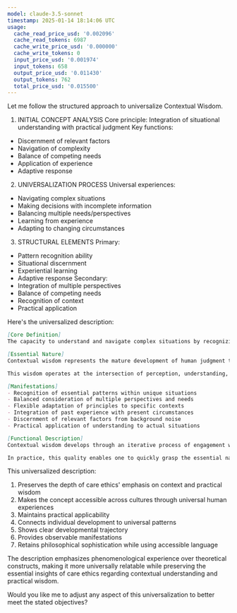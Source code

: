 ```yaml
---
model: claude-3.5-sonnet
timestamp: 2025-01-14 18:14:06 UTC
usage:
  cache_read_price_usd: '0.002096'
  cache_read_tokens: 6987
  cache_write_price_usd: '0.000000'
  cache_write_tokens: 0
  input_price_usd: '0.001974'
  input_tokens: 658
  output_price_usd: '0.011430'
  output_tokens: 762
  total_price_usd: '0.015500'
---
```


Let me follow the structured approach to universalize Contextual Wisdom.

1. INITIAL CONCEPT ANALYSIS
Core principle: Integration of situational understanding with practical judgment
Key functions:
- Discernment of relevant factors
- Navigation of complexity
- Balance of competing needs
- Application of experience
- Adaptive response

2. UNIVERSALIZATION PROCESS
Universal experiences:
- Navigating complex situations
- Making decisions with incomplete information
- Balancing multiple needs/perspectives
- Learning from experience
- Adapting to changing circumstances

3. STRUCTURAL ELEMENTS
Primary:
- Pattern recognition ability
- Situational discernment
- Experiential learning
- Adaptive response
Secondary:
- Integration of multiple perspectives
- Balance of competing needs
- Recognition of context
- Practical application

Here's the universalized description:

```markdown
[Core Definition]
The capacity to understand and navigate complex situations by recognizing essential patterns, integrating multiple perspectives, and applying experiential knowledge to achieve balanced, effective responses. This quality combines deep perception with practical judgment to address the unique demands of each circumstance while maintaining awareness of broader contexts and implications.

[Essential Nature]
Contextual wisdom represents the mature development of human judgment that transcends rigid rules or abstract principles. It emerges from the integration of experiential learning, pattern recognition, and situational awareness, enabling one to perceive the unique aspects of each situation while recognizing underlying commonalities. This quality manifests as a dynamic balance between analytical understanding and intuitive grasp, allowing for responses that are both principled and adaptable.

This wisdom operates at the intersection of perception, understanding, and action, continuously evolving through engagement with diverse situations and reflection on experience. It encompasses both the ability to discern relevant factors and the capacity to synthesize them into coherent, practical responses.

[Manifestations]
- Recognition of essential patterns within unique situations
- Balanced consideration of multiple perspectives and needs
- Flexible adaptation of principles to specific contexts
- Integration of past experience with present circumstances
- Discernment of relevant factors from background noise
- Practical application of understanding to actual situations

[Functional Description]
Contextual wisdom develops through an iterative process of engagement with complex situations, reflection on experience, and integration of lessons learned. It begins with careful observation and grows through pattern recognition, gradually building a repository of understood situations and effective responses. This understanding becomes increasingly nuanced and flexible, allowing for more sophisticated navigation of novel circumstances while maintaining connection to fundamental principles.

In practice, this quality enables one to quickly grasp the essential nature of new situations while drawing appropriately from past experience. It manifests as the ability to make sound judgments in ambiguous circumstances, balance competing demands, and implement effective solutions that respect both universal principles and particular contexts. This wisdom supports sustainable, ethical action that addresses immediate needs while maintaining awareness of broader implications.
```

This universalized description:
1. Preserves the depth of care ethics' emphasis on context and practical wisdom
2. Makes the concept accessible across cultures through universal human experiences
3. Maintains practical applicability
4. Connects individual development to universal patterns
5. Shows clear developmental trajectory
6. Provides observable manifestations
7. Retains philosophical sophistication while using accessible language

The description emphasizes phenomenological experience over theoretical constructs, making it more universally relatable while preserving the essential insights of care ethics regarding contextual understanding and practical wisdom.

Would you like me to adjust any aspect of this universalization to better meet the stated objectives?